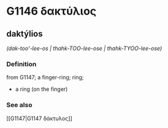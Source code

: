 # G1146 δακτύλιος

## daktýlios

_(dak-too'-lee-os | thahk-TOO-lee-ose | thahk-TYOO-lee-ose)_

### Definition

from G1147; a finger-ring; ring; 

- a ring (on the finger)

### See also

[[G1147|G1147 δάκτυλος]]
